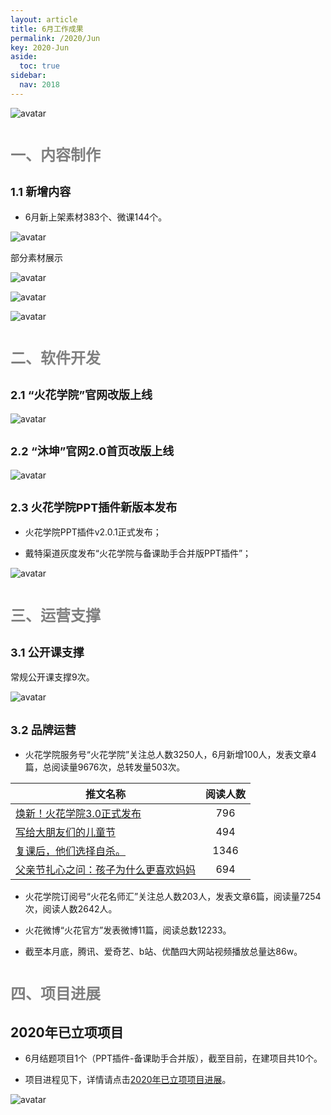 ```yaml
---
layout: article
title: 6月工作成果
permalink: /2020/Jun
key: 2020-Jun
aside:
  toc: true
sidebar:
  nav: 2018
---
```



<bro/><bro/>

![avatar](images/20200601.png)

# <font size="5" color="gray">一、内容制作</font>

## <font size="4" >1.1 新增内容</font>

- 6月新上架素材383个、微课144个。

![avatar](images/20200602.png)

部分素材展示

![avatar](images/20200603.png)

![avatar](images/20200604.png)

![avatar](images/20200605.png)

# <font size="5" color="gray">二、软件开发</font>

## <font size="4" >2.1 “火花学院”官网改版上线</font>

![avatar](images/20200506.png)

## <font size="4" >2.2 “沐坤”官网2.0首页改版上线</font>

![avatar](images/20200507.png)

## <font size="4" >2.3 火花学院PPT插件新版本发布</font>

- 火花学院PPT插件v2.0.1正式发布；

- 戴特渠道灰度发布“火花学院与备课助手合并版PPT插件”；

![avatar](images/20200508.png)

# <font size="5" color="gray">三、运营支撑</font>

## <font size="4" >3.1 公开课支撑</font>

常规公开课支撑9次。

![avatar](images/20200610.png)

## <font size="4" >3.2 品牌运营</font>

- 火花学院服务号“火花学院”关注总人数3250人，6月新增100人，发表文章4篇，总阅读量9676次，总转发量503次。

| 推文名称 |  阅读人数  | 
|-------------|:------:|
[焕新！火花学院3.0正式发布](https://mp.weixin.qq.com/s/vGPv50HNoCbi-EoDst7nYw)|	796|
[写给大朋友们的儿童节](https://mp.weixin.qq.com/s/h8JqDxDqmKibc3dbtzRxfQ)|	494|
[复课后，他们选择自杀。](https://mp.weixin.qq.com/s/yljMO7-EggoHltuQA3yPkg)|	1346|
[父亲节扎心之问：孩子为什么更喜欢妈妈](https://mp.weixin.qq.com/s/tjqEIoBWbhHAX9pSiu0Qew)|	694|

- 火花学院订阅号“火花名师汇”关注总人数203人，发表文章6篇，阅读量7254次，阅读人数2642人。

- 火花微博“火花官方”发表微博11篇，阅读总数12233。

- 截至本月底，腾讯、爱奇艺、b站、优酷四大网站视频播放总量达86w。

# <font size="5" color="gray">四、项目进展</font>

## 2020年已立项项目

- 6月结题项目1个（PPT插件-备课助手合并版），截至目前，在建项目共10个。

- 项目进程见下，详情请点击[2020年已立项项目进展](https://github.com/Xiyue-team/doc_monthlyreport/blob/master/project/2020/Jun.md)。
 
![avatar](images/20200611.png)

